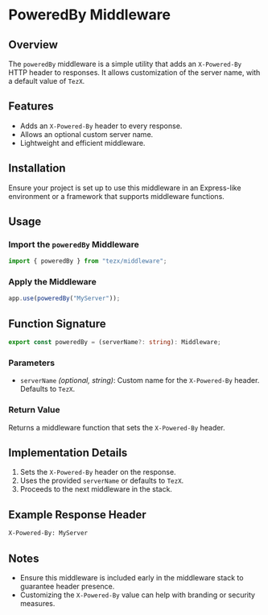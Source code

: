 # PoweredBy Middleware

## Overview

The `poweredBy` middleware is a simple utility that adds an `X-Powered-By` HTTP header to responses. It allows customization of the server name, with a default value of `TezX`.

## Features

- Adds an `X-Powered-By` header to every response.
- Allows an optional custom server name.
- Lightweight and efficient middleware.

## Installation

Ensure your project is set up to use this middleware in an Express-like environment or a framework that supports middleware functions.

## Usage

### Import the `poweredBy` Middleware

```ts
import { poweredBy } from "tezx/middleware";
```

### Apply the Middleware

```ts
app.use(poweredBy("MyServer"));
```

## Function Signature

```ts
export const poweredBy = (serverName?: string): Middleware;
```

### Parameters

- `serverName` _(optional, string)_: Custom name for the `X-Powered-By` header. Defaults to `TezX`.

### Return Value

Returns a middleware function that sets the `X-Powered-By` header.

## Implementation Details

1. Sets the `X-Powered-By` header on the response.
2. Uses the provided `serverName` or defaults to `TezX`.
3. Proceeds to the next middleware in the stack.

## Example Response Header

```bash
X-Powered-By: MyServer
```

## Notes

- Ensure this middleware is included early in the middleware stack to guarantee header presence.
- Customizing the `X-Powered-By` value can help with branding or security measures.
